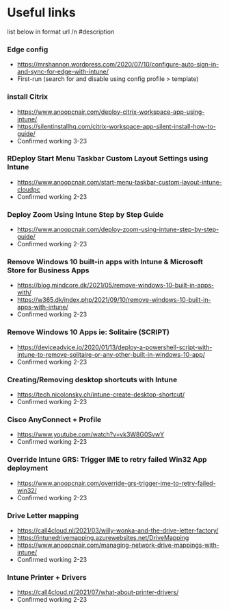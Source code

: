 # Useful links

list below in format url /n #description

### Edge config
- https://mrshannon.wordpress.com/2020/07/10/configure-auto-sign-in-and-sync-for-edge-with-intune/
- First-run (search for and disable using config profile > template)

### install Citrix
- https://www.anoopcnair.com/deploy-citrix-workspace-app-using-intune/
- https://silentinstallhq.com/citrix-workspace-app-silent-install-how-to-guide/
- Confirmed working 3-23

### RDeploy Start Menu Taskbar Custom Layout Settings using Intune
- https://www.anoopcnair.com/start-menu-taskbar-custom-layout-intune-cloudpc
- Confirmed working 2-23

### Deploy Zoom Using Intune Step by Step Guide
- https://www.anoopcnair.com/deploy-zoom-using-intune-step-by-step-guide/
- Confirmed working 2-23

### Remove Windows 10 built-in apps with Intune & Microsoft Store for Business Apps
- https://blog.mindcore.dk/2021/05/remove-windows-10-built-in-apps-with/
- https://w365.dk/index.php/2021/09/10/remove-windows-10-built-in-apps-with-intune/
- Confirmed working 2-23

### Remove Windows 10 Apps ie: Solitaire (SCRIPT)
- https://deviceadvice.io/2020/01/13/deploy-a-powershell-script-with-intune-to-remove-solitaire-or-any-other-built-in-windows-10-app/
- Confirmed working 2-23

### Creating/Removing desktop shortcuts with Intune
- https://tech.nicolonsky.ch/intune-create-desktop-shortcut/
- Confirmed working 2-23

### Cisco AnyConnect + Profile
- https://www.youtube.com/watch?v=vk3W8G0SvwY
- Confirmed working 2-23

### Override Intune GRS: Trigger IME to retry failed Win32 App deployment
- https://www.anoopcnair.com/override-grs-trigger-ime-to-retry-failed-win32/
- Confirmed working 2-23

### Drive Letter mapping
- https://call4cloud.nl/2021/03/willy-wonka-and-the-drive-letter-factory/
- https://intunedrivemapping.azurewebsites.net/DriveMapping
- https://www.anoopcnair.com/managing-network-drive-mappings-with-intune/
- Confirmed working 2-23

### Intune Printer + Drivers
- https://call4cloud.nl/2021/07/what-about-printer-drivers/
- Confirmed working 2-23
